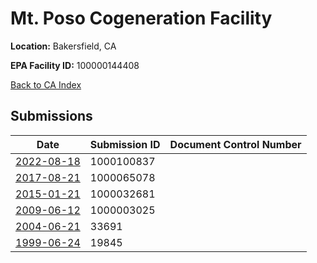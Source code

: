 # Mt. Poso Cogeneration Facility

**Location:** Bakersfield, CA

**EPA Facility ID:** 100000144408

[Back to CA Index](../../index.md)

## Submissions

| Date | Submission ID | Document Control Number |
|------|--------------|-------------------------|
| [2022-08-18](submissions/1000100837.md) | 1000100837 |  |
| [2017-08-21](submissions/1000065078.md) | 1000065078 |  |
| [2015-01-21](submissions/1000032681.md) | 1000032681 |  |
| [2009-06-12](submissions/1000003025.md) | 1000003025 |  |
| [2004-06-21](submissions/33691.md) | 33691 |  |
| [1999-06-24](submissions/19845.md) | 19845 |  |
